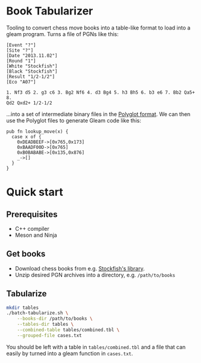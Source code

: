# Book Tabularizer

Tooling to convert chess move books into a table-like format to load into a
gleam program. Turns a file of PGNs like this:
```
[Event "?"]
[Site "?"]
[Date "2013.11.02"]
[Round "1"]
[White "Stockfish"]
[Black "Stockfish"]
[Result "1/2-1/2"]
[Eco "A07"]

1. Nf3 d5 2. g3 c6 3. Bg2 Nf6 4. d3 Bg4 5. h3 Bh5 6. b3 e6 7. Bb2 Qa5+ 8.
Qd2 Qxd2+ 1/2-1/2
```
...into a set of intermediate binary files in the [Polyglot format](http://hgm.nubati.net/book_format.html#key).
We can then use the Polyglot files to generate Gleam code like this:
```gleam
pub fn lookup_move(x) {
  case x of {
    0xDEADBEEF->[0x765,0x173]
    0xBAADF00D->[0x765]
    0xB0BABABE->[0x135,0x876]
    _->[]
  }
}
```

# Quick start

## Prerequisites

* C++ compiler
* Meson and Ninja

## Get books

* Download chess books from e.g. [Stockfish's library](https://github.com/official-stockfish/books).
* Unzip desired PGN archives into a directory, e.g. `/path/to/books`

## Tabularize

```sh
mkdir tables
./batch-tabularize.sh \
    --books-dir /path/to/books \
    --tables-dir tables \
    --combined-table tables/combined.tbl \
    --grouped-file cases.txt
```

You should be left with a table in `tables/combined.tbl` and a file that can
easily by turned into a gleam function in `cases.txt`.
